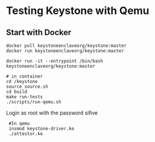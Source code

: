 # Testing Keystone with Qemu

## Start with Docker

    docker pull keystoneenclaveorg/keystone:master
    docker run keystoneenclaveorg/keystone:master

    docker run -it --entrypoint /bin/bash keystoneenclaveorg/keystone:master

    # in container
    cd /keystone
    source source.sh
    cd build
    make run-tests
    ./scripts/run-qemu.sh
Login as root with the password sifive

     #In qemu
     insmod keystone-driver.ko
     ./attestor.ke
